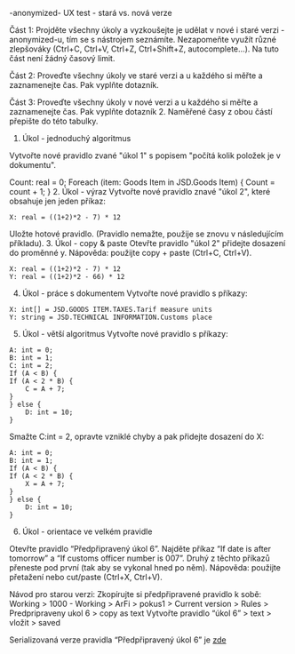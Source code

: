 -anonymized- UX test - stará vs. nová verze

Část 1: Projděte všechny úkoly a vyzkoušejte je udělat v nové i staré verzi -anonymized-u, tím se s nástrojem seznámíte. Nezapomeňte využít různé zlepšováky (Ctrl+C, Ctrl+V, Ctrl+Z, Ctrl+Shift+Z, autocomplete…). Na tuto část není žádný časový limit.

Část 2: Proveďte všechny úkoly ve staré verzi a u každého si měřte a zaznamenejte čas. Pak vyplňte dotazník.

Část 3: Proveďte všechny úkoly v nové verzi a u každého si měřte a zaznamenejte čas. Pak vyplňte dotazník 2. Naměřené časy z obou částí přepište do této tabulky.

1. Úkol - jednoduchý algoritmus

Vytvořte nové pravidlo zvané "úkol 1" s popisem "počítá kolik položek je v dokumentu".

Count: real = 0;
Foreach (item: Goods Item in JSD.Goods Item) {
    Count = count + 1;
}
2. Úkol - výraz
Vytvořte nové pravidlo znavé "úkol 2", které obsahuje jen jeden příkaz:

```
X: real = ((1+2)*2 - 7) * 12
```

Uložte hotové pravidlo. (Pravidlo nemažte, použije se znovu v následujícím příkladu).
3. Úkol - copy & paste
Otevřte pravidlo "úkol 2" přidejte dosazení do proměnné y. Nápověda: použijte copy + paste (Ctrl+C, Ctrl+V).

```
X: real = ((1+2)*2 - 7) * 12
Y: real = ((1+2)*2 - 66) * 12
```

4. Úkol - práce s dokumentem
Vytvořte nové pravidlo s příkazy:

```
X: int[] = JSD.GOODS ITEM.TAXES.Tarif measure units
Y: string = JSD.TECHNICAL INFORMATION.Customs place
```

5. Úkol - větší algoritmus
Vytvořte nové pravidlo s příkazy:

```
A: int = 0;
B: int = 1;
C: int = 2;
If (A < B) {
If (A < 2 * B) {
	C = A + 7;
}	
} else {
	D: int = 10;
}
```
Smažte C:int = 2, opravte vzniklé chyby a pak přidejte dosazení do X:
```
A: int = 0;
B: int = 1;
If (A < B) {
If (A < 2 * B) {
	X = A + 7;
}	
} else {
	D: int = 10;
}
```

6. Úkol - orientace ve velkém pravidle

Otevřte pravidlo “Předpřipravený úkol 6”. Najděte příkaz “If date is after tomorrow” a “If customs officer number is 007”. Druhý z těchto příkazů přeneste pod první (tak aby se vykonal hned po něm).
Nápověda: použijte přetažení nebo cut/paste  (Ctrl+X, Ctrl+V).

Návod pro starou verzi:
Zkopírujte si předpřipravené pravidlo k sobě:
Working > 1000 - Working > ArFi > pokus1 > Current version > Rules > Predpripraveny ukol 6 > copy as text
Vytvořte pravidlo “úkol 6” > text > vložit > saved

Serializovaná verze pravidla “Předpřipravený úkol 6” je [zde](mockData/rule6.json)